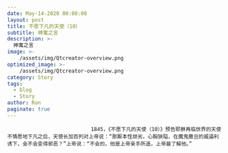 ```yaml
---
date: May-14-2020 00:00:00
layout: post
title: 不愿下凡的天使（10）
subtitle: 神寓之言
description: >-
  神寓之言
image: >-
    /assets/img/Qtcreator-overview.png
optimized_image: >-
    /assets/img/Qtcreator-overview.png
category: Story
tags:
  - blog
  - Story
author: Ron
paginate: true
---
```


							　　1845，《不愿下凡的天使（10）》预告耶稣再临世界的天使不情愿地下凡之后，天使长加百列对上帝说：“那厮本性顽劣，心胸狭隘，在魔鬼撒旦的威逼利诱下，会不会变得邪恶？”上帝说：“不会的，他是上帝亲手所造，上帝最了解他。”
							
							
						